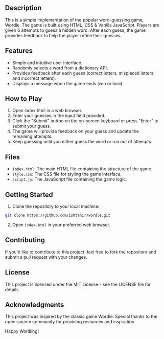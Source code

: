## Description

This is a simple implementation of the popular word-guessing game, Wordle. The game is built using HTML, CSS & Vanilla JavaScript. Players are given 6 attempts to guess a hidden word. After each guess, the game provides feedback to help the player refine their guesses.

## Features

- Simple and intuitive user interface.
- Randomly selects a word from a dictionary API.
- Provides feedback after each guess (correct letters, misplaced letters, and incorrect letters).
- Displays a message when the game ends (win or lose).

## How to Play

1. Open index.html in a web browser.
2. Enter your guesses in the input field provided.
3. Click the "Submit" button on the on-screen keyboard or press "Enter" to submit your guess.
4. The game will provide feedback on your guess and update the remaining attempts.
5. Keep guessing until you either guess the word or run out of attempts.

## Files

- `index.html`: The main HTML file containing the structure of the game.
- `style.css`: The CSS file for styling the game interface.
- `script.js`: The JavaScript file containing the game logic.

## Getting Started

1. Clone the repository to your local machine:

```bash
git clone https://github.com/ishtahir/wordle.git
```

2. Open `index.html` in your preferred web browser.

## Contributing

If you'd like to contribute to this project, feel free to fork the repository and submit a pull request with your changes.

## License

This project is licensed under the MIT License - see the LICENSE file for details.

## Acknowledgments

This project was inspired by the classic game Wordle.
Special thanks to the open-source community for providing resources and inspiration.

Happy Wordling!

